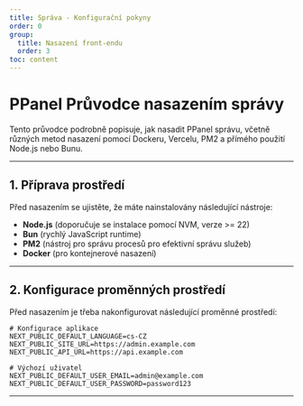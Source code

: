 ```yaml
---
title: Správa - Konfigurační pokyny
order: 0
group: 
  title: Nasazení front-endu
  order: 3
toc: content
---
```


# **PPanel Průvodce nasazením správy**

Tento průvodce podrobně popisuje, jak nasadit PPanel správu, včetně různých metod nasazení pomocí Dockeru, Vercelu, PM2 a přímého použití Node.js nebo Bunu.

---

## **1. Příprava prostředí**

Před nasazením se ujistěte, že máte nainstalovány následující nástroje:

- **Node.js** (doporučuje se instalace pomocí NVM, verze >= 22)
- **Bun** (rychlý JavaScript runtime)
- **PM2** (nástroj pro správu procesů pro efektivní správu služeb)
- **Docker** (pro kontejnerové nasazení)

---

## **2. Konfigurace proměnných prostředí**

Před nasazením je třeba nakonfigurovat následující proměnné prostředí:

```env
# Konfigurace aplikace
NEXT_PUBLIC_DEFAULT_LANGUAGE=cs-CZ
NEXT_PUBLIC_SITE_URL=https://admin.example.com
NEXT_PUBLIC_API_URL=https://api.example.com

# Výchozí uživatel
NEXT_PUBLIC_DEFAULT_USER_EMAIL=admin@example.com
NEXT_PUBLIC_DEFAULT_USER_PASSWORD=password123
```

---

